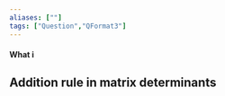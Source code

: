 ```yaml
---
aliases: [""]
tags: ["Question","QFormat3"]
---
```


#### What i
## Addition rule in matrix determinants
